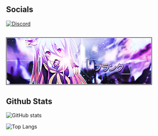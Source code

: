 ## Socials
[![Discord](https://img.shields.io/static/v1?label=kaaku&message=Discord&color=blueviolet&style=for-the-badge&logo=discord)](https://discordapp.com/users/806363221480964128)

##
![Banner](https://raw.githubusercontent.com/sankaaku/sankaaku/main/banner.png)

## Github Stats
![GitHub stats](https://github-readme-stats.vercel.app/api?username=sankaaku&count_private=true&show_icons=true&title_color=600050&text_color=760052&icon_color=3C0082&bg_color=15,1C003F,000000&hide_border=true&border_radius=10)

![Top Langs](https://github-readme-stats.vercel.app/api/top-langs/?username=sankaaku&layout=compact&title_color=600050&text_color=760052&bg_color=15,1C003F,000000&hide_border=true&border_radius=10)
